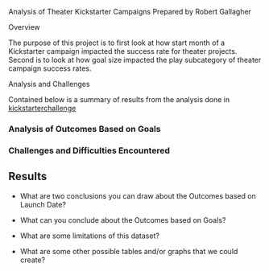 Analysis of Theater Kickstarter Campaigns
Prepared by Robert Gallagher


Overview

The purpose of this project is to first look at how start month of a Kickstarter campaign impacted the success rate for theater projects.
Second is to look at how goal size impacted the play subcategory of theater campaign success rates.  

Analysis and Challenges

Contained below is a summary of results from the analysis done in [kickstarterchallenge](Kickstarter_Challenge.xlsx)

### Analysis of Outcomes Based on Goals

### Challenges and Difficulties Encountered

## Results

- What are two conclusions you can draw about the Outcomes based on Launch Date?

- What can you conclude about the Outcomes based on Goals?

- What are some limitations of this dataset?

- What are some other possible tables and/or graphs that we could create?
